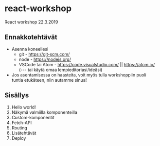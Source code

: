 # react-workshop
React workshop 22.3.2019

## Ennakkotehtävät
- Asenna koneellesi
    - git - https://git-scm.com/
    - node - https://nodejs.org/
    - VSCode tai Atom - https://code.visualstudio.com/ || https://atom.io/ (--- tai käytä omaa lempieditoriasi/ideäsi)
- Jos asentamisessa on haasteita, voit myös tulla workshoppiin puoli tuntia etukäteen, niin autamme sinua!

## Sisällys
1. Hello world!
2. Näkymä valmiilla komponenteilla
3. Custom-komponentit
4. Fetch-API
5. Routing
6. Lisätehtävät
7. Deploy
